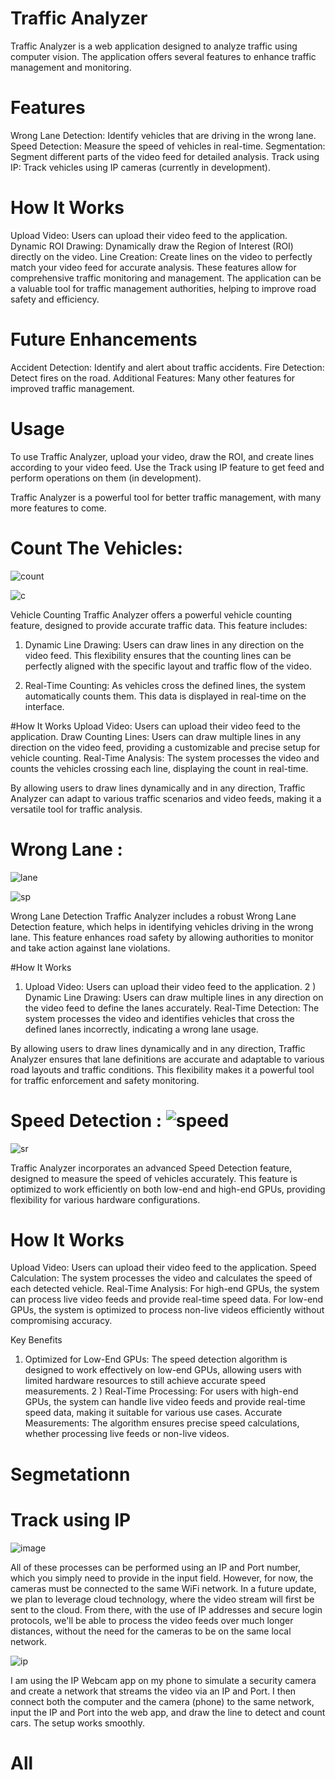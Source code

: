 # Traffic Analyzer
Traffic Analyzer is a web application designed to analyze traffic using computer vision. The application offers several features to enhance traffic management and monitoring.

# Features
Wrong Lane Detection: Identify vehicles that are driving in the wrong lane.
Speed Detection: Measure the speed of vehicles in real-time.
Segmentation: Segment different parts of the video feed for detailed analysis.
Track using IP: Track vehicles using IP cameras (currently in development).

# How It Works
Upload Video: Users can upload their video feed to the application.
Dynamic ROI Drawing: Dynamically draw the Region of Interest (ROI) directly on the video.
Line Creation: Create lines on the video to perfectly match your video feed for accurate analysis.
These features allow for comprehensive traffic monitoring and management. The application can be a valuable tool for traffic management authorities, helping to improve road safety and efficiency.

# Future Enhancements
Accident Detection: Identify and alert about traffic accidents.
Fire Detection: Detect fires on the road.
Additional Features: Many other features for improved traffic management. 

# Usage
To use Traffic Analyzer, upload your video, draw the ROI, and create lines according to your video feed. Use the Track using IP feature to get feed and perform operations on them (in development).

Traffic Analyzer is a powerful tool for better traffic management, with many more features to come.



# Count The Vehicles:

![count](https://github.com/user-attachments/assets/d9e2b3bb-1838-4e64-8d9d-9b141f069a67)

![c](https://github.com/user-attachments/assets/db7c1a9f-418a-4eba-b3b9-0a9274ca311d)


Vehicle Counting
Traffic Analyzer offers a powerful vehicle counting feature, designed to provide accurate traffic data. This feature includes:

1) Dynamic Line Drawing: Users can draw lines in any direction on the video feed. This flexibility ensures that the counting lines can be perfectly aligned with the specific layout and traffic flow of the video.

2) Real-Time Counting: As vehicles cross the defined lines, the system automatically counts them. This data is displayed in real-time on the interface.

#How It Works
Upload Video: Users can upload their video feed to the application.
Draw Counting Lines: Users can draw multiple lines in any direction on the video feed, providing a customizable and precise setup for vehicle counting.
Real-Time Analysis: The system processes the video and counts the vehicles crossing each line, displaying the count in real-time.

By allowing users to draw lines dynamically and in any direction, Traffic Analyzer can adapt to various traffic scenarios and video feeds, making it a versatile tool for traffic analysis.



# Wrong Lane :  

![lane](https://github.com/user-attachments/assets/98d1db7f-dc01-4aa6-a3c9-f0a5fc3e3b8a)

![sp](https://github.com/user-attachments/assets/47704ec9-2ad8-490a-8e20-c6ce6178bc9f)



Wrong Lane Detection
Traffic Analyzer includes a robust Wrong Lane Detection feature, which helps in identifying vehicles driving in the wrong lane. This feature enhances road safety by allowing authorities to monitor and take action against lane violations.

#How It Works
1) Upload Video: Users can upload their video feed to the application.
2 ) Dynamic Line Drawing: Users can draw multiple lines in any direction on the video feed to define the lanes accurately.
Real-Time Detection: The system processes the video and identifies vehicles that cross the defined lanes incorrectly, indicating a wrong lane usage.

By allowing users to draw lines dynamically and in any direction, Traffic Analyzer ensures that lane definitions are accurate and adaptable to various road layouts and traffic conditions. This flexibility makes it a powerful tool for traffic enforcement and safety monitoring.

# Speed Detection : ![speed](https://github.com/user-attachments/assets/50c7c63b-7556-4762-bdaa-e8cbe0a89804)

![sr](https://github.com/user-attachments/assets/6bfd9cce-b161-47b1-be32-4cd50ba13131)

Traffic Analyzer incorporates an advanced Speed Detection feature, designed to measure the speed of vehicles accurately. This feature is optimized to work efficiently on both low-end and high-end GPUs, providing flexibility for various hardware configurations.

# How It Works
Upload Video: Users can upload their video feed to the application.
Speed Calculation: The system processes the video and calculates the speed of each detected vehicle.
Real-Time Analysis: For high-end GPUs, the system can process live video feeds and provide real-time speed data. For low-end GPUs, the system is optimized to process non-live videos efficiently without compromising accuracy.

Key Benefits
1) Optimized for Low-End GPUs: The speed detection algorithm is designed to work effectively on low-end GPUs, allowing users with limited hardware resources to still achieve accurate speed measurements.
2 ) Real-Time Processing: For users with high-end GPUs, the system can handle live video feeds and provide real-time speed data, making it suitable for various use cases.
Accurate Measurements: The algorithm ensures precise speed calculations, whether processing live feeds or non-live videos.
# Segmetationn
# Track using IP


![image](https://github.com/user-attachments/assets/129e359c-c92d-4ff4-9933-d062d162af94)

All of these processes can be performed using an IP and Port number, which you simply need to provide in the input field. However, for now, the cameras must be connected to the same WiFi network. In a future update, we plan to leverage cloud technology, where the video stream will first be sent to the cloud. From there, with the use of IP addresses and secure login protocols, we'll be able to process the video feeds over much longer distances, without the need for the cameras to be on the same local network.


![ip](https://github.com/user-attachments/assets/9025e782-216b-4a8e-bf60-1c061fa80655)

I am using the IP Webcam app on my phone to simulate a security camera and create a network that streams the video via an IP and Port. I then connect both the computer and the camera (phone) to the same network, input the IP and Port into the web app, and draw the line to detect and count cars. The setup works smoothly.



# All









